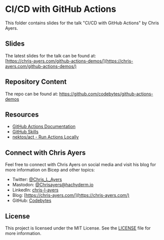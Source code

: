 # CI/CD with GitHub Actions

This folder contains slides for the talk "CI/CD with GitHub Actions" by Chris Ayers.

## Slides

The latest slides for the talk can be found at:\
[https://chris-ayers.com/github-actions-demos/](https://chris-ayers.com/github-actions-demos/)

## Repository Content

The repo can be found at: https://github.com/codebytes/github-actions-demos

## Resources

- [GitHub Actions Documentation](https://docs.github.com)
- [GitHub Skills](https://skills.github.com)
- [nektos/act - Run Actions Locally](https://github.com/nektos/act)


## Connect with Chris Ayers

Feel free to connect with Chris Ayers on social media and visit his blog for more information on Bicep and other topics:

- Twitter: [@Chris_L_Ayers](https://twitter.com/Chris_L_Ayers)
- Mastodon: [@Chrisayers@hachyderm.io](https://hachyderm.io/@Chrisayers)
- LinkedIn: [chris-l-ayers](https://linkedin.com/in/chris-l-ayers/)
- Blog: [https://chris-ayers.com/](https://chris-ayers.com/)
- GitHub: [Codebytes](https://github.com/codebytes)

## License

This project is licensed under the MIT License. See the [LICENSE](LICENSE) file for more information.